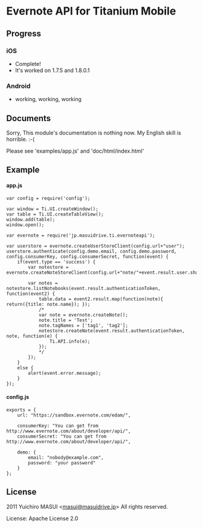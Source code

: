 # Evernote API for Titanium Mobile

## Progress

### iOS

* Complete!
* It's worked on 1.7.5 and 1.8.0.1

### Android

* working, working, working


## Documents

Sorry, This module's documentation is nothing now. My English skill is horrible. :-(

Please see 'examples/app.js' and 'doc/html/index.html'


## Example

#### app.js
    var config = require('config');
    
    var window = Ti.UI.createWindow();
    var table = Ti.UI.createTableView();
    window.add(table);
    window.open();
    
    var evernote = require('jp.masuidrive.ti.evernoteapi');
    
    var userstore = evernote.createUserStoreClient(config.url+"user");
    userstore.authenticate(config.demo.email, config.demo.password, config.consumerKey, config.consumerSecret, function(event) {
        if(event.type == 'success') {
            var notestore = evernote.createNoteStoreClient(config.url+"note/"+event.result.user.shardId);
            
            var notes = notestore.listNotebooks(event.result.authenticationToken, function(event2) {
                table.data = event2.result.map(function(note){ return({title: note.name}); });
                /*
                var note = evernote.createNote();
                note.title = 'Test';
                note.tagNames = ['tag1', 'tag2'];
                notestore.createNote(event.result.authenticationToken, note, function(e) {
                    Ti.API.info(e);
                });
                */
            });
        }
        else {
            alert(event.error.message);
        }
    });


#### config.js
    exports = {
        url: "https://sandbox.evernote.com/edam/",
        
        consumerKey: "You can get from http://www.evernote.com/about/developer/api/",
        consumerSecret: "You can get from http://www.evernote.com/about/developer/api/",
        
        demo: {
            email: "nobody@example.com",
            password: "your password"
        }
    };


## License

2011 Yuichiro MASUI &lt;masui@masuidrive.jp&gt; All rights reserved.

License: Apache License 2.0
